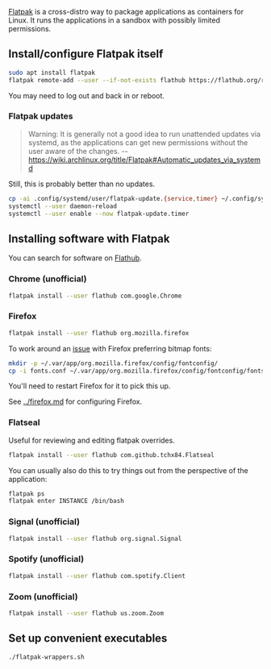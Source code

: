 [Flatpak](https://www.flatpak.org/) is a cross-distro way to package
applications as containers for Linux. It runs the applications in a sandbox
with possibly limited permissions.

## Install/configure Flatpak itself

```sh
sudo apt install flatpak
flatpak remote-add --user --if-not-exists flathub https://flathub.org/repo/flathub.flatpakrepo
```

You may need to log out and back in or reboot.

### Flatpak updates

> Warning: It is generally not a good idea to run unattended updates via
> systemd, as the applications can get new permissions without the user aware
> of the changes.
>  -- <https://wiki.archlinux.org/title/Flatpak#Automatic_updates_via_systemd>

Still, this is probably better than no updates.

```sh
cp -ai .config/systemd/user/flatpak-update.{service,timer} ~/.config/systemd/user/
systemctl --user daemon-reload
systemctl --user enable --now flatpak-update.timer
```

## Installing software with Flatpak

You can search for software on [Flathub](https://flathub.org/).

### Chrome (unofficial)

```sh
flatpak install --user flathub com.google.Chrome
```

### Firefox

```sh
flatpak install --user flathub org.mozilla.firefox
```

To work around an [issue](https://bugzilla.mozilla.org/show_bug.cgi?id=1621915)
with Firefox preferring bitmap fonts:

```sh
mkdir -p ~/.var/app/org.mozilla.firefox/config/fontconfig/
cp -i fonts.conf ~/.var/app/org.mozilla.firefox/config/fontconfig/fonts.conf
```

You'll need to restart Firefox for it to pick this up.

See [../firefox.md](../firefox.md) for configuring Firefox.

### Flatseal

Useful for reviewing and editing flatpak overrides.

```sh
flatpak install --user flathub com.github.tchx84.Flatseal
```

You can usually also do this to try things out from the perspective of the
application:

```sh
flatpak ps
flatpak enter INSTANCE /bin/bash
```

### Signal (unofficial)

```sh
flatpak install --user flathub org.signal.Signal
```

### Spotify (unofficial)

```sh
flatpak install --user flathub com.spotify.Client
```

### Zoom (unofficial)

```sh
flatpak install --user flathub us.zoom.Zoom
```

## Set up convenient executables

```sh
./flatpak-wrappers.sh
```
